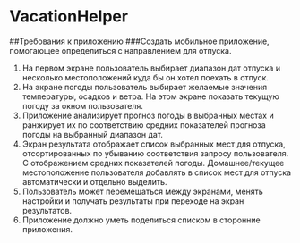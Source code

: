 # VacationHelper

##Требования к приложению
###Создать мобильное приложение, помогающее определиться с направлением для отпуска. 
1) На первом экране пользователь выбирает диапазон дат отпуска и несколько местоположений куда бы он хотел поехать в отпуск.
2) На экране погоды пользователь выбирает желаемые значения температуры, осадков и ветра. На этом экране показать текущую погоду за окном пользователя.
3) Приложение анализирует прогноз погоды в выбранных местах и ранжирует их по соответствию средних показателей прогноза погоды на выбранный диапазон дат.
4) Экран результата отображает список выбранных мест для отпуска, отсортированных по убыванию соответствия запросу пользователя. С отображением средних показателей погоды.
Домашнее/текущее местоположение пользователя добавлять в список мест для отпуска автоматически и отдельно выделить.
5) Пользователь может перемещаться между экранами, менять настройки и получать результаты при переходе на экран результатов.
6) Приложение должно уметь поделиться списком в сторонние приложения.
